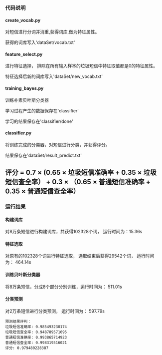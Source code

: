 ### **代码说明**
#### **create_vocab.py**
对短信进行分词并消重,获得词库,做为特征属性。

获得的词库写入'dataSet/vocab.txt'

#### **feature_select.py**
进行特征选择， 排除在所有输入样本的垃圾短信中特征取值都是0的特征属性。

特征选择后新的词库写入'dataSet/new_vocab.txt'

#### **training_bayes.py**
训练朴素贝叶斯分类器

学习过程产生的数据保存在'classifier'

学习的结果保存在'classifier/done'

#### **classifier.py**
将训练完成的分类器，对短信进行分类，并获得评分。

结果保存在'dataSet/result_predict.txt'

评分 = 0.7 × (0.65 × 垃圾短信准确率 + 0.35 × 垃圾短信查全率） + 0.3 × （0.65 × 普通短信准确率 + 0.35 × 普通短信查全率）
----------------------------
### **运行结果**
#### **构建词库**
对8万条短信进行构建词库，共获得102328个词， 运行时间为：15.36s

#### **特征选取**
对原有的102328个词进行特征选取， 选取结束后获得29542个词， 运行时间为： 464.14s

#### **训练贝叶斯分类器**
将8万条短信，分成8个部分分别训练，运行时间为： 511.01s

#### **分类预测**
对2万条短信进行分类预测， 运行时间为： 597.79s

    预测结果评判：
    垃圾短信准确率: 0.985493230174
    垃圾短信查全率: 0.948789571695
    普通短信准确率: 0.993865714923
    普通短信查全率: 0.998319516021
    评分: 0.979480228387

